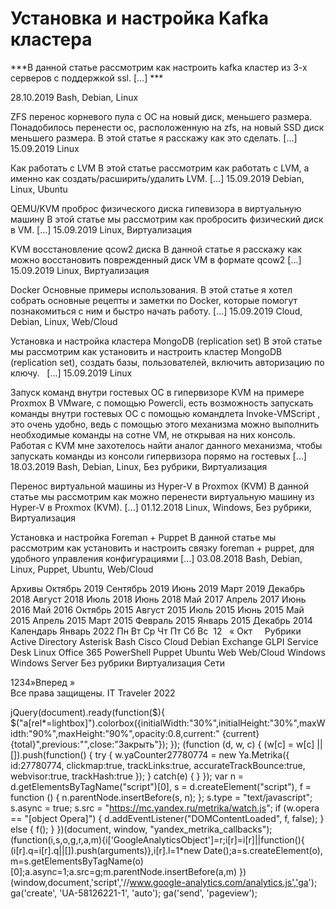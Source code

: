 #  Установка и настройка Kafka кластера   
***В данной статье рассмотрим как настроить kafka кластер из 3-х серверов с поддержкой ssl. [...] ***

 28.10.2019 
 Bash, Debian, Linux 
        
	
 
 ZFS перенос корневого пула с ОС на новый диск, меньшего размера. 
Понадобилось перенести ос, расположенную на zfs, на новый SSD диск меньшего размера. В этой статье я расскажу как это сделать. [...] 
 15.09.2019 
 Linux 
        
	
 
 Как работать с LVM 
В этой статье рассмотрим как работать с LVM, а именно как создать/расширить/удалить LVM. [...] 
 15.09.2019 
 Debian, Linux, Ubuntu 
        
	
 
 QEMU/KVM проброс физического диска гипевизора в виртуальную машину 
В этой статье мы рассмотрим как пробросить физический диск в VM. [...] 
 15.09.2019 
 Linux, Виртуализация 
        
	
 
 KVM восстановление qcow2 диска 
В данной статье я расскажу как можно восстановить поврежденный диск VM в формате qcow2 [...] 
 15.09.2019 
 Linux, Виртуализация 
        
	
 
 Docker Основные примеры использования. 
В этой статье я хотел собрать основные рецепты и заметки по Docker, которые помогут познакомиться с ним и быстро начать работу.
 [...] 
 15.09.2019 
 Cloud, Debian, Linux, Web/Cloud 
        
	
 
 Установка и настройка кластера MongoDB (replication set) 
В этой статье мы рассмотрим как установить и настроить кластер MongoDB (replication set), создать базы, пользователей, включить авторизацию по ключу.
  [...] 
 15.09.2019 
 Linux 
        
	
 
 Запуск команд внутри гостевых ОС в гипервизоре KVM на примере Proxmox 
В VMware, с помощью Powercli, есть возможность запускать команды внутри гостевых ОС с помощью командлета Invoke-VMScript , это очень удобно, ведь с помощью этого механизма можно выполнить необходимые команды на сотне VM, не открывая на них консоль. Работая с KVM мне захотелось найти аналог данного механизма, чтобы запускать команды из консоли гипервизора порямо на гостевых [...] 
 18.03.2019 
 Bash, Debian, Linux, Без рубрики, Виртуализация 
        
	
 
 Перенос виртуальной машины из Hyper-V в Proxmox (KVM) 
В данной статье мы рассмотрим как можно перенести виртуальную машину из Hyper-V в Proxmox (KVM).
 [...] 
 01.12.2018 
 Linux, Windows, Без рубрики, Виртуализация 
        
	
 
 Установка и настройка Foreman + Puppet 
В данной статье мы рассмотрим как установить и настроить связку foreman + puppet, для  удобного управления конфигурациями [...] 
 03.08.2018 
 Bash, Debian, Linux, Puppet, Ubuntu, Web/Cloud 
        
Архивы
Октябрь 2019
Сентябрь 2019
Июнь 2019
Март 2019
Декабрь 2018
Август 2018
Июль 2018
Июнь 2018
Май 2017
Апрель 2017
Июнь 2016
Май 2016
Октябрь 2015
Август 2015
Июль 2015
Июнь 2015
Май 2015
Апрель 2015
Март 2015
Февраль 2015
Январь 2015
Декабрь 2014
Календарь
Январь 2022
Пн
Вт
Ср
Чт
Пт
Сб
Вс
&nbsp;12
&nbsp;
&laquo; Окт
&nbsp;
&nbsp;
Рубрики
Active Directory
Asterisk
Bash
Cisco
Cloud
Debian
Exchange
GLPI Service Desk
Linux
Office 365
PowerShell
Puppet
Ubuntu
Web
Web/Cloud
Windows
Windows Server
Без рубрики
Виртуализация
Сети
                 
1234»Вперед »  
Все права защищены. IT Traveler 2022 
                            
jQuery(document).ready(function($){
$("a[rel*=lightbox]").colorbox({initialWidth:"30%",initialHeight:"30%",maxWidth:"90%",maxHeight:"90%",opacity:0.8,current:" {current}  {total}",previous:"",close:"Закрыть"});
});
(function (d, w, c) {
(w[c] = w[c] || []).push(function() {
try {
w.yaCounter27780774 = new Ya.Metrika({
id:27780774,
clickmap:true,
trackLinks:true,
accurateTrackBounce:true,
webvisor:true,
trackHash:true
});
} catch(e) { }
});
var n = d.getElementsByTagName("script")[0],
s = d.createElement("script"),
f = function () { n.parentNode.insertBefore(s, n); };
s.type = "text/javascript";
s.async = true;
s.src = "https://mc.yandex.ru/metrika/watch.js";
if (w.opera == "[object Opera]") {
d.addEventListener("DOMContentLoaded", f, false);
} else { f(); }
})(document, window, "yandex_metrika_callbacks");
(function(i,s,o,g,r,a,m){i['GoogleAnalyticsObject']=r;i[r]=i[r]||function(){
(i[r].q=i[r].q||[]).push(arguments)},i[r].l=1*new Date();a=s.createElement(o),
m=s.getElementsByTagName(o)[0];a.async=1;a.src=g;m.parentNode.insertBefore(a,m)
})(window,document,'script','//www.google-analytics.com/analytics.js','ga');
ga('create', 'UA-58126221-1', 'auto');
ga('send', 'pageview');
